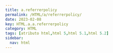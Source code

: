 ```yaml
---
title: a.referrerpolicy
permalink: /HTML/a/referrerpolicy/
date: 2023-02-08
key: HTML.a.a.referrerpolicy
category: HTML
tags: [atributo html,html 5,html 5.1,html 5.2]
sidebar:
  nav: html
---
```

